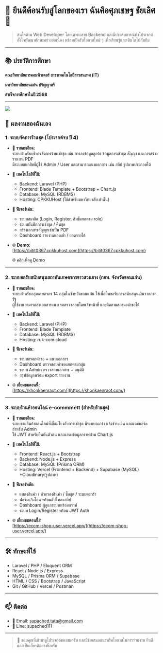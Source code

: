 # 👋 ยืนดีต้อนรับสู่โลกของเรา ฉันคือศุภเชษฐ ชัยเลิศ 👋

> สนใจด้าน Web Developer โดยเฉพาะสาย Backend และมีประสบการณ์ทำโปรเจกต์
> ตั้งใจพัฒนาทักษะอย่างต่อเนื่อง พร้อมเปิดรับโอกาสใหม่ ๆ เพื่อเรียนรู้และเติบโตไปกับทีม

---

## 📚 ประวัติการศึกษา

**คณะวิทยาลัยการคอมพิวเตอร์ สาขาเทคโนโลยีสารสนเทศ (IT)** 

**มหาวิทยาลัยขอนแก่น ปริญญาตรี**

**สำเร็จการศึกษาในปี 2568**

---


<p align="left">
  <img src="https://skillicons.dev/icons?i=laravel,react,nodejs,php,express,mysql,js,html,css,bootstrap,git,github,vercel,postman,figma,canva" />
</p>




## 📂 ผลงานของฉันเอง

### 1. ระบบจัดการร้านชุด (โปรเจกต์จบ ปี 4)

- 📄 **รายละเอียด:**  
  ระบบสำหรับบริหารจัดการร้านเช่าชุด เช่น การลงข้อมูลลูกค้า ข้อมูลการเช่าชุด สัญญา และการสร้างรายงาน PDF  
  มีระบบแยกสิทธิ์ผู้ใช้ Admin / User และสามารถแนบเอกสาร เช่น สลิป รูปภาพประกอบได้

- 🧰 **เทคโนโลยีที่ใช้:**  
  - Backend: Laravel (PHP)  
  - Frontend: Blade Template + Bootstrap + Chart.js  
  - Database: MySQL (RDBMS)  
  - Hosting: CPKKUHost (ใช้สำหรับมหาวิทยาลัยเท่านั้น)

- 🧩 **ฟีเจอร์เด่น:**  
  - ระบบสมาชิก (Login, Register, สิทธิ์แยกตาม role)  
  - ระบบบันทึกการเช่าชุด / คืนชุด  
  - สร้างเอกสารสัญญาเช่าเป็น PDF  
  - Dashboard รายงานยอดเช่า / ยอดรายได้  

- 🌐 **Demo:**  
  [https://bitit0367.cpkkuhost.com](https://bitit0367.cpkkuhost.com)

  🌐 <a href="https://ecom-shop-user.vercel.app/" target="_blank">คลิกเพื่อดู Demo</a>


---

### 2. ระบบขอรับสนับสนุนสถาบันเกษตรกรชาวสวนยาง (กยท. จังหวัดขอนแก่น)

- 📄 **รายละเอียด:**  
  ระบบสำหรับกลุ่มเกษตรกร 14 กลุ่มในจังหวัดขอนแก่น ใช้เพื่อยื่นขอรับการสนับสนุนเงินจากภาครัฐ  
  ผู้ใช้งานสามารถส่งเอกสารแนบ รอตรวจสอบโดยเจ้าหน้าที่ และติดตามสถานะคำขอได้

- 🧰 **เทคโนโลยีที่ใช้:**  
  - Backend: Laravel (PHP)  
  - Frontend: Blade Template  
  - Database: MySQL (RDBMS)  
  - Hosting: ruk-com.cloud

- 🧩 **ฟีเจอร์เด่น:**  
  - ระบบกรอกคำขอ + แนบเอกสาร  
  - Dashboard ตรวจสอบคำขอแยกตามกลุ่ม  
  - ระบบ Admin ตรวจสอบเอกสาร + อนุมัติ  
  - สรุปข้อมูลพร้อม export รายงาน

- 🌐 **เยี่ยมชมตอนนี้:**  
  [https://khonkaenraot.com/](https://khonkaenraot.com/)

---

### 3. ระบบร้านค้าออนไลน์ e-commmett (สำหรับร้านชุด)

- 📄 **รายละเอียด:**  
  ระบบขายสินค้าออนไลน์ที่เชื่อมโยงกับการเช่าชุด มีระบบตะกร้า แจ้งชำระเงิน และแดชบอร์ดสำหรับ Admin  
  ใช้ JWT สำหรับยืนยันตัวตน และแสดงข้อมูลกราฟผ่าน Chart.js

- 🧰 **เทคโนโลยีที่ใช้:**  
  - Frontend: React.js + Bootstrap  
  - Backend: Node.js + Express  
  - Database: MySQL (Prisma ORM)  
  - Hosting: Vercel (Frontend + Backend) + Supabase (MySQL) +Cloudinary(รูปภาพ)

- 🧩 **ฟีเจอร์หลัก:**  
  - แสดงสินค้า / ตัวกรองสินค้า / ซื้อชุด / ระบบตะกร้า  
  - ฟอร์มแจ้งโอน พร้อมอัปโหลดสลิป  
  - Dashboard ผู้ดูแลระบบพร้อมกราฟ  
  - ระบบ Login/Register พร้อม JWT Auth

- 🌐 **เยี่ยมชมตอนนี้!:**  
  [https://ecom-shop-user.vercel.app/](https://ecom-shop-user.vercel.app/)

---

## 🛠️ ทักษะที่ใช้

- Laravel / PHP / Eloquent ORM  
- React / Node.js / Express  
- MySQL / Prisma ORM / Supabase  
- HTML / CSS / Bootstrap / JavaScript  
- Git / GitHub / Vercel / Postman  

---

## 📫 ติดต่อ

- 📧 Email: supached.tata@gmail.com  
- 📧 Line: supached111

---

> 🙏 ขอบคุณที่เข้ามาดูโปรเจกต์ของผมครับ หากมีข้อเสนอแนะหรือโอกาสในการร่วมงาน ยินดีและเป็นเกียรติอย่างยิ่งครับ
